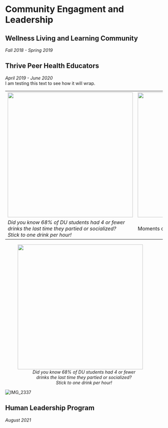 # Community Engagment and Leadership
## Wellness Living and Learning Community
<i>Fall 2018 - Spring 2019</i>
## Thrive Peer Health Educators
<i>April 2019 - June 2020</i>
<br>
I am testing this text to see how it will wrap.

<table>
  <tr>
    <th><img src="https://user-images.githubusercontent.com/91146906/151018455-c85f1384-062c-466b-ac52-d338eb03a261.jpg" width="400"></th>
    <th><img src="https://user-images.githubusercontent.com/91146906/151054845-ce0f887f-f408-4eee-947d-cb4946cd37a1.jpg" width="400"></th>
  </tr>
  <tr>
    <td><i>Did you know 68% of DU students had 4 or fewer <br> drinks the last time they partied or socialized? <br> Stick to one drink per hour!</i></td>
    <td>Moments of Mindfulness weekly destress event</i></td>
  </tr>
</table>

<figure>
  <img src="https://user-images.githubusercontent.com/91146906/151018455-c85f1384-062c-466b-ac52-d338eb03a261.jpg" width="400">
  <figcaption style="text-align: center"><i>Did you know 68% of DU students had 4 or fewer <br> drinks the last time they partied or socialized? <br> Stick to one drink per hour!</i></figcaption>
</figure>
  
  ![IMG_2337](https://user-images.githubusercontent.com/91146906/151054845-ce0f887f-f408-4eee-947d-cb4946cd37a1.jpg)


## Human Leadership Program
<i>August 2021</i>
